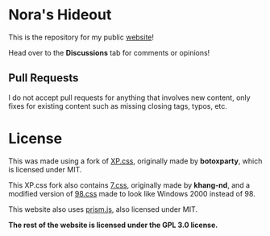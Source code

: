 # Nora's Hideout
This is the repository for my public [website](https://aestheticalz.github.io/)!

Head over to the **Discussions** tab for comments or opinions!

## Pull Requests
I do not accept pull requests for anything that involves new content, only fixes for existing content such as missing closing tags, typos, etc.

# License
This was made using a fork of [XP.css](https://github.com/AestheticalZ/XP-EX.css), originally made by **botoxparty**, which is licensed under MIT.

This XP.css fork also contains [7.css](https://github.com/khang-nd/7.css), originally made by **khang-nd**, and a modified version of [98.css](https://github.com/jdan/98.css) made to look like Windows 2000 instead of 98.

This website also uses [prism.js](https://github.com/PrismJS/prism), also licensed under MIT.

**The rest of the website is licensed under the GPL 3.0 license.**
